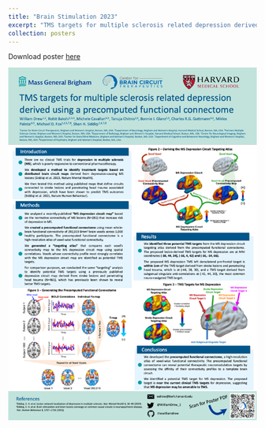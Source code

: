 ```yaml
---
title: "Brain Stimulation 2023"
excerpt: "TMS targets for multiple sclerosis related depression derived using a precomputed functional connectome<br/><img src='/images/brainstim-2023.png'>"
collection: posters
---
```

Download poster [here](/files/brainstim-2023-TMS-Targets-for-MS-Depression-Precomputed-Connectome-poster.pdf)

[![Brain Stimulation Poster 2023 - TMS targets for multiple sclerosis related depression derived using a precomputed functional connectome](/images/brainstim-2023.png)](/files/brainstim-2023-TMS-Targets-for-MS-Depression-Precomputed-Connectome-poster.pdf)
